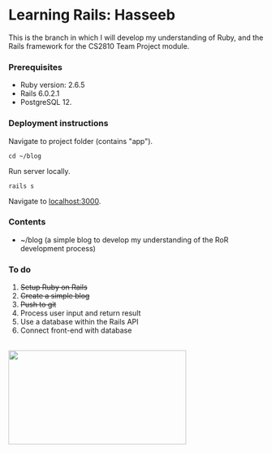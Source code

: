 # Learning Rails: Hasseeb

This is the branch in which I will develop my understanding of Ruby, and the Rails framework for the CS2810 Team Project module.

### Prerequisites
* Ruby version: 2.6.5
* Rails 6.0.2.1
* PostgreSQL 12.

### Deployment instructions

Navigate to project folder (contains "app").
```
cd ~/blog
```

Run server locally.
```
rails s
```

Navigate to [localhost:3000](http://localhost:3000).

### Contents
* ~/blog (a simple blog to develop my understanding of the RoR development process)

### To do
1. ~~Setup Ruby on Rails~~
2. ~~Create a simple blog~~
3. ~~Push to git~~
4. Process user input and return result
5. Use a database within the Rails API
6. Connect front-end with database<br/><br/>

<img src="https://intranet.royalholloway.ac.uk/staff/assets/img/brand-toolkit/colour-logo-new.png" width="350" height="185"/>
